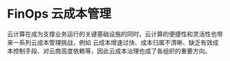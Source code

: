 # FinOps 云成本管理

云计算在成为支撑业务运行的关键基础设施的同时，云计算的便捷性和灵活性也带来一系列云成本管理挑战，例如 云成本增速过快、成本归属不清晰、缺乏有效成本控制手段、对云商高度依赖等，因此云成本治理也成了各组织的重要方向。